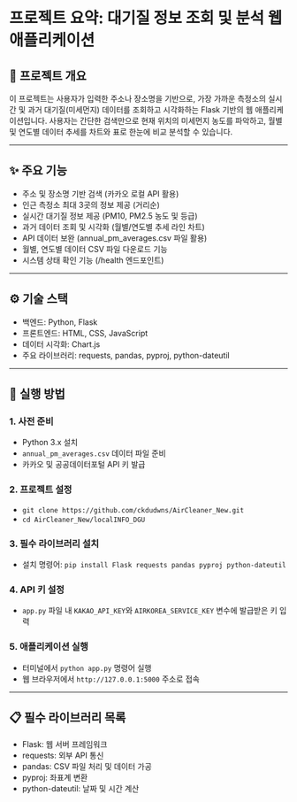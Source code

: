 # 프로젝트 요약: 대기질 정보 조회 및 분석 웹 애플리케이션


## 📖 프로젝트 개요
이 프로젝트는 사용자가 입력한 주소나 장소명을 기반으로, 가장 가까운 측정소의 실시간 및 과거 대기질(미세먼지) 데이터를 조회하고 시각화하는 Flask 기반의 웹 애플리케이션입니다. 사용자는 간단한 검색만으로 현재 위치의 미세먼지 농도를 파악하고, 월별 및 연도별 데이터 추세를 차트와 표로 한눈에 비교 분석할 수 있습니다.

---

## ✨ 주요 기능
* 주소 및 장소명 기반 검색 (카카오 로컬 API 활용)
* 인근 측정소 최대 3곳의 정보 제공 (거리순)
* 실시간 대기질 정보 제공 (PM10, PM2.5 농도 및 등급)
* 과거 데이터 조회 및 시각화 (월별/연도별 추세 라인 차트)
* API 데이터 보완 (annual_pm_averages.csv 파일 활용)
* 월별, 연도별 데이터 CSV 파일 다운로드 기능
* 시스템 상태 확인 기능 (/health 엔드포인트)

---

## ⚙️ 기술 스택
* 백엔드: Python, Flask
* 프론트엔드: HTML, CSS, JavaScript
* 데이터 시각화: Chart.js
* 주요 라이브러리: requests, pandas, pyproj, python-dateutil

---

## 🚀 실행 방법

### 1. 사전 준비
* Python 3.x 설치
* `annual_pm_averages.csv` 데이터 파일 준비
* 카카오 및 공공데이터포털 API 키 발급

### 2. 프로젝트 설정
* `git clone https://github.com/ckdudwns/AirCleaner_New.git`
* `cd AirCleaner_New/localINFO_DGU`

### 3. 필수 라이브러리 설치
* 설치 명령어: `pip install Flask requests pandas pyproj python-dateutil`

### 4. API 키 설정
* `app.py` 파일 내 `KAKAO_API_KEY`와 `AIRKOREA_SERVICE_KEY` 변수에 발급받은 키 입력

### 5. 애플리케이션 실행
* 터미널에서 `python app.py` 명령어 실행
* 웹 브라우저에서 `http://127.0.0.1:5000` 주소로 접속

---

## 📋 필수 라이브러리 목록
* Flask: 웹 서버 프레임워크
* requests: 외부 API 통신
* pandas: CSV 파일 처리 및 데이터 가공
* pyproj: 좌표계 변환
* python-dateutil: 날짜 및 시간 계산
